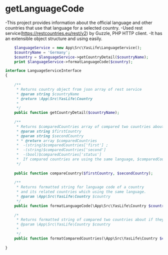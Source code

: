 # getLanguageCode
-This project provides information about the official language and other countries that use that language for a selected country.
-Used rest service(https://restcountries.eu/rest/v2) by Guzzle, PHP HTTP client.
-It has an extensible object structure and using easily.

```php
    $languageService = new App\Src\YasLife\LanguageService();
    $countryName = 'Germany';
    $country = $languageService->getCountryDetail($countryName);
    print $languageService->formatLanguageCode($country); 
```


```php
interface LanguageServiceInterface
{
    
    /**
     * Returns country object from json array of rest service
     * @param string $countryName
     * @return \App\Src\YasLife\Country 
     *  
     */
    public function getCountryDetail($countryName);
  
    /**
     * Returns $comparedCountries array of compared two countries about if they are using same language or not
     * @param string $firstCountry
     * @param string $secondCountry
     * * @return array $comparedCountries
     *  -(string)$comparedCountries['first'] ;
     *  -(string)$comparedCountries['second']
     *  -(bool)$comparedCountries['status']
     *  If compared countries are using the same language, $comparedCountries['status'] variable set true.  
     */
     
    public function compareCountry($firstCountry, $secondCountry);
    
    /**
     * Returns formatted string for language code of a country 
     * and its related countries which using the same language.
     * @param \App\Src\YasLife\Country $country
     */
    public function formatLanguageCode(\App\Src\YasLife\Country $country);
    
    /*
     * Returns formatted string of compared two countries about if they are using same language or not. 
     * @param \App\Src\YasLife\Country $country
     *
     */
    public function formatComparedCountries(\App\Src\YasLife\Country $country);
    
}
```

